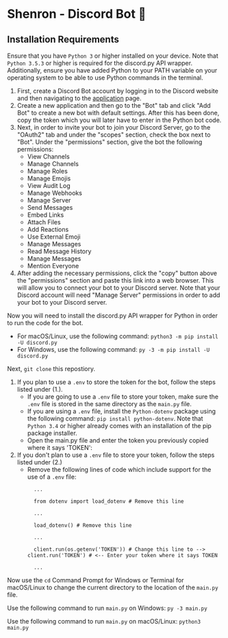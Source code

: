 # Shenron - Discord Bot :robot:

<h2 id="installation">Installation Requirements</h2>

<p>Ensure that you have <code>Python 3</code> or higher installed on your device. Note that <code>Python 3.5.3</code> or higher is required for the discord.py API wrapper. Additionally, ensure you have added Python to your PATH variable on your operating system to be able to use Python commands in the terminal.</p>

<ol>
  <li>First, create a Discord Bot account by logging in to the Discord website and then navigating to the <a href="https://discord.com/developers/applications">application</a> page.
  </li>
  <li>Create a new application and then go to the "Bot" tab and click "Add Bot" to create a new bot with default settings. After this has been done, copy the token which you will later have to enter in the Python bot code.
  </li>
  <li>Next, in order to invite your bot to join your Discord Server, go to the "OAuth2" tab and under the "scopes" section, check the box next to "Bot". Under the "permissions" section, give the bot the following permissions: 
    <ul>
      <li>View Channels</li>
      <li>Manage Channels</li>
      <li>Manage Roles</li>
      <li>Manage Emojis</li>
      <li>View Audit Log</li>
      <li>Manage Webhooks</li>
      <li>Manage Server</li>
      <li>Send Messages</li>
      <li>Embed Links</li>
      <li>Attach Files</li>
      <li>Add Reactions</li>
      <li>Use External Emoji</li>
      <li>Manage Messages</li>
      <li>Read Message History</li>
      <li>Manage Messages</li>
      <li>Mention Everyone</li>
    </ul>  
  </li>
  <li>After adding the necessary permissions, click the "copy" button above the "permissions" section and paste this link into a web browser. This will allow you to connect your bot to your Discord server. Note that your Discord account will need "Manage Server" permissions in order to add your bot to your Discord server.
  </li>
</ol>

<p>Now you will need to install the discord.py API wrapper for Python in order to run the code for the bot.</p>
<ul>
  <li>For macOS/Linux, use the following command: <code>python3 -m pip install -U discord.py</code></li>
  <li>For Windows, use the following command: <code>py -3 -m pip install -U discord.py</code></li>
</ul>

<p>Next, <code>git clone</code> this repostiory.</code></p>

<ol>
  <li>If you plan to use a <code>.env</code> to store the token for the bot, follow the steps listed under (1.).
<ul>
  <li>If you are going to use a <code>.env</code> file to store your token, make sure the <code>.env</code> file is stored in the same directory as the <code>main.py</code> file.
  </li>
  <li>If you are using a <code>.env</code> file, install the <code>Python-dotenv</code> package using the following command: <code>pip install python-dotenv</code>. Note that <code>Python 3.4</code> or higher already comes with an installation of the pip package installer.
  </li>
  <li>Open the </code>main.py</code> file and enter the token you previously copied where it says 'TOKEN':
  </li>
</ul>
</li>

<li>If you don't plan to use a <code>.env</code> file to store your token, follow the steps listed under (2.)
  <ul>
    <li>Remove the following lines of code which include support for the use of a <code>.env</code> file:</li>
    
     
      ...
    
      from dotenv import load_dotenv # Remove this line
      
      ...
      
      load_dotenv() # Remove this line
      
      ... 
      
      client.run(os.getenv('TOKEN')) # Change this line to --> client.run('TOKEN') # <-- Enter your token where it says TOKEN
      
      ...
     
  </ul>
</li>
</ol>

<p>Now use the <code>cd</code> Command Prompt for Windows or Terminal for macOS/Linux to change the current directory to the location of the <code>main.py</code> file.</p>
<p>Use the following command to run <code>main.py</code> on Windows: <code>py -3 main.py</code></p>
<p>Use the following command to run <code>main.py</code> on macOS/Linux: <code>python3 main.py</code></p>

 


  
  
